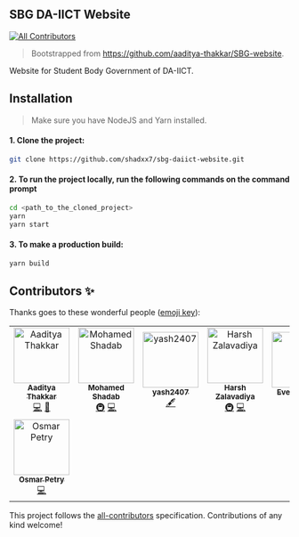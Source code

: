 ## SBG DA-IICT Website

[![All Contributors](https://img.shields.io/badge/all_contributors-8-orange.svg?style=flat-square)](#contributors)

> Bootstrapped from https://github.com/aaditya-thakkar/SBG-website.

Website for Student Body Government of DA-IICT.

## Installation

> Make sure you have NodeJS and Yarn installed.

#### 1. Clone the project:

```bash
git clone https://github.com/shadxx7/sbg-daiict-website.git
```

#### 2. To run the project locally, run the following commands on the command prompt

```bash
cd <path_to_the_cloned_project>
yarn
yarn start
```

#### 3. To make a production build:

```bash
yarn build
```

## Contributors ✨

Thanks goes to these wonderful people ([emoji key](https://allcontributors.org/docs/en/emoji-key)):

<!-- ALL-CONTRIBUTORS-LIST:START - Do not remove or modify this section -->
<!-- prettier-ignore -->
<table>
  <tr>
    <td align="center"><a href="http://www.aadityathakkar.website"><img src="https://avatars2.githubusercontent.com/u/11131382?v=4" width="100px;" alt="Aaditya Thakkar"/><br /><sub><b>Aaditya Thakkar</b></sub></a><br /><a href="https://github.com/ossdaiict/sbg-daiict-website/commits?author=aaditya-thakkar" title="Code">💻</a> <a href="#design-aaditya-thakkar" title="Design">🎨</a></td>
    <td align="center"><a href="https://shadxx7.github.io"><img src="https://avatars1.githubusercontent.com/u/22408263?v=4" width="100px;" alt="Mohamed Shadab"/><br /><sub><b>Mohamed Shadab</b></sub></a><br /><a href="#infra-shadxx7" title="Infrastructure (Hosting, Build-Tools, etc)">🚇</a> <a href="https://github.com/ossdaiict/sbg-daiict-website/commits?author=shadxx7" title="Code">💻</a></td>
    <td align="center"><a href="https://github.com/yash2407"><img src="https://avatars3.githubusercontent.com/u/40687220?v=4" width="100px;" alt="yash2407"/><br /><sub><b>yash2407</b></sub></a><br /><a href="#content-yash2407" title="Content">🖋</a></td>
    <td align="center"><a href="https://foobars.in"><img src="https://avatars3.githubusercontent.com/u/5774849?v=4" width="100px;" alt="Harsh Zalavadiya"/><br /><sub><b>Harsh Zalavadiya</b></sub></a><br /><a href="#infra-harshzalavadiya" title="Infrastructure (Hosting, Build-Tools, etc)">🚇</a> <a href="https://github.com/ossdaiict/sbg-daiict-website/commits?author=harshzalavadiya" title="Code">💻</a></td>
    <td align="center"><a href="http://codepen.io/evellynlima"><img src="https://avatars3.githubusercontent.com/u/17098111?v=4" width="100px;" alt="Evellyn Lima"/><br /><sub><b>Evellyn Lima</b></sub></a><br /><a href="#infra-evelew" title="Infrastructure (Hosting, Build-Tools, etc)">🚇</a></td>
    <td align="center"><a href="http://dhaval.codersfield.com"><img src="https://avatars3.githubusercontent.com/u/16662228?v=4" width="100px;" alt="Dhavalkumar Prajapati"/><br /><sub><b>Dhavalkumar Prajapati</b></sub></a><br /><a href="https://github.com/ossdaiict/sbg-daiict-website/commits?author=adhavalboy" title="Code">💻</a> <a href="#design-adhavalboy" title="Design">🎨</a></td>
    <td align="center"><a href="http://dev.nikhil863@gmail.com"><img src="https://avatars1.githubusercontent.com/u/30630904?v=4" width="100px;" alt="Nikhil Sharma"/><br /><sub><b>Nikhil Sharma</b></sub></a><br /><a href="https://github.com/ossdaiict/sbg-daiict-website/commits?author=nik72619c" title="Code">💻</a></td>
  </tr>
  <tr>
    <td align="center"><a href="https://github.com/osmarpetry"><img src="https://avatars1.githubusercontent.com/u/13261860?v=4" width="100px;" alt="Osmar Petry"/><br /><sub><b>Osmar Petry</b></sub></a><br /><a href="https://github.com/ossdaiict/sbg-daiict-website/commits?author=osmarpetry" title="Code">💻</a></td>
  </tr>
</table>

<!-- ALL-CONTRIBUTORS-LIST:END -->

This project follows the [all-contributors](https://github.com/all-contributors/all-contributors) specification. Contributions of any kind welcome!
